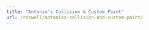 ```yaml
---
title: "Antonio’s Collision & Custom Paint"
url: /roswell/antonios-collision-and-custom-paint/
---
```

